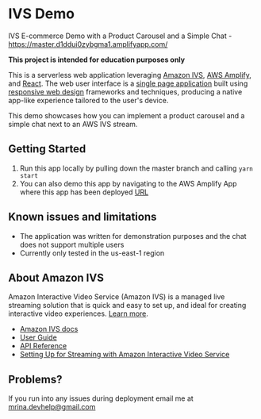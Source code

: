 # IVS Demo

IVS E-commerce Demo with a Product Carousel and a Simple Chat - https://master.d1ddui0zybgma1.amplifyapp.com/

**This project is intended for education purposes only**

This is a serverless web application leveraging [Amazon IVS](https://aws.amazon.com/ivs/), [AWS Amplify](https://aws.amazon.com/amplify/), and [React](https://reactjs.org/). The web user interface is a [single page application](https://en.wikipedia.org/wiki/Single-page_application) built using [responsive web design](https://en.wikipedia.org/wiki/Responsive_web_design) frameworks and techniques, producing a native app-like experience tailored to the user's device.

This demo showcases how you can implement a product carousel and a simple chat next to an AWS IVS stream.

## Getting Started

1. Run this app locally by pulling down the master branch and calling `yarn start`
2. You can also demo this app by navigating to the AWS Amplify App where this app has been deployed [URL](https://master.d1ddui0zybgma1.amplifyapp.com/)


## Known issues and limitations
* The application was written for demonstration purposes and the chat does not support multiple users
* Currently only tested in the us-east-1 region

## About Amazon IVS
Amazon Interactive Video Service (Amazon IVS) is a managed live streaming solution that is quick and easy to set up, and ideal for creating interactive video experiences. [Learn more](https://aws.amazon.com/ivs/).

* [Amazon IVS docs](https://docs.aws.amazon.com/ivs/)
* [User Guide](https://docs.aws.amazon.com/ivs/latest/userguide/)
* [API Reference](https://docs.aws.amazon.com/ivs/latest/APIReference/)
* [Setting Up for Streaming with Amazon Interactive Video Service](https://aws.amazon.com/blogs/media/setting-up-for-streaming-with-amazon-ivs/)

## Problems?

If you run into any issues during deployment email me at mrina.devhelp@gmail.com
